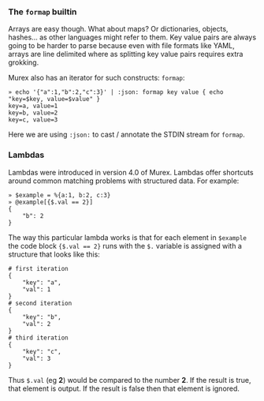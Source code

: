 ### The `formap` builtin

Arrays are easy though. What about maps? Or dictionaries, objects, hashes... as other languages might refer to them. Key value pairs are always going to be harder to parse because even with file formats like YAML, arrays are line delimited where as splitting key value pairs requires extra grokking.

Murex also has an iterator for such constructs: `formap`:

```
» echo '{"a":1,"b":2,"c":3}' | :json: formap key value { echo "key=$key, value=$value" }
key=a, value=1
key=b, value=2
key=c, value=3
```

Here we are using `:json:` to cast / annotate the STDIN stream for `formap`.

### Lambdas

Lambdas were introduced in version 4.0 of Murex. Lambdas offer shortcuts around common matching problems with structured data. For example:

```
» $example = %{a:1, b:2, c:3}
» @example[{$.val == 2}]
{
    "b": 2
}
```

The way this particular lambda works is that for each element in `$example` the code block `{$.val == 2}` runs with the `$.` variable is assigned with a structure that looks like this:

```
# first iteration
{
    "key": "a",
    "val": 1
}
# second iteration
{
    "key": "b",
    "val": 2
}
# third iteration
{
    "key": "c",
    "val": 3
}
```

Thus `$.val` (eg **2**) would be compared to the number **2**. If the result is true, that element is output. If the result is false then that element is ignored.